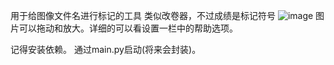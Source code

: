 用于给图像文件名进行标记的工具
类似改卷器，不过成绩是标记符号
![image](https://github.com/user-attachments/assets/e2d23d49-3c03-428c-9757-a7bedde49b44)
图片可以拖动和放大。详细的可以看设置一栏中的帮助选项。

记得安装依赖。
通过main.py启动(将来会封装)。
